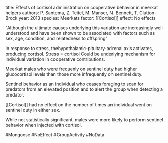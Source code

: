 title: Effects of cortisol administration on cooperative behavior in meerkat helpers
authors: P. Santema, Z. Teitel, M. Manser, N. Bennett, T. Clutton-Brock
year: 2013
species: Meerkats
factor: [[Cortisol]]
effect: No effects

"Although the ultimate causes underlying this variation are increasingly well understood and have been shown to be associated with factors such as sex, age, condition, and relatedness to offspring"

In response to stress, thehypothalamic-pituitary-adrenal axis activates, producing cortisol. Stress = cortisol
Could be underlying mechanism for individual variation in cooperative contributions.

Meerkat males who were frequenly on sentinel duty had higher glucocortisol levels than those more infrequently on sentinel duty.

Sentinel behavior as an individual who ceases foraging to scan for predators from an elevated position and to alert the group when detecting a predator.

[[Cortisol]] had no effect on the number of times an individual went on sentinel duty in either sex.

While not statistically significant, males were more likely to perform sentinel behavior when injected with cortisol.

#Mongoose #NoEffect #GroupActivity #NoData 